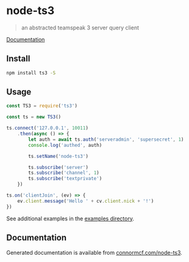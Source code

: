 # node-ts3

> an abstracted teamspeak 3 server query client

[Documentation](http://connormcf.com/node-ts3/)

## Install

```bash
npm install ts3 -S
```

## Usage

```js
const TS3 = require('ts3')

const ts = new TS3()

ts.connect('127.0.0.1', 10011)
	.then(async () => {
		let auth = await ts.auth('serveradmin', 'supersecret', 1)
		console.log('authed', auth)

		ts.setName('node-ts3')

		ts.subscribe('server')
		ts.subscribe('channel', 1)
		ts.subscribe('textprivate')
	})

ts.on('clientJoin', (ev) => {
	ev.client.message('Hello ' + cv.client.nick + '!')
})
```

See additional examples in the [examples directory](https://github.com/ConnorMcF/node-ts3/tree/master/example).

## Documentation

Generated documentation is available from [connormcf.com/node-ts3](http://connormcf.com/node-ts3/).